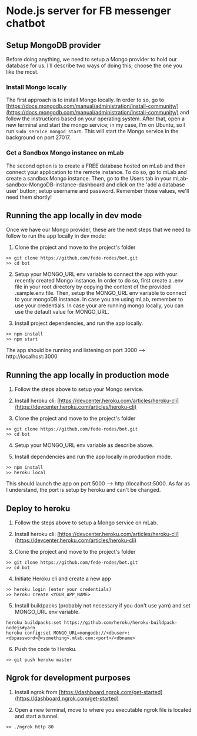 # Node.js server for FB messenger chatbot

## Setup MongoDB provider
Before doing anything, we need to setup a Mongo provider to hold our database for us. I'll describe two ways of doing this; choose the one you like the most.

### Install Mongo locally
The first approach is to install Mongo locally. In order to so, go to [https://docs.mongodb.com/manual/administration/install-community/](https://docs.mongodb.com/manual/administration/install-community/) and follow the instructions based on your operating system. After that, open a new terminal and start the mongo service; in my case, I'm on Ubuntu, so I run ```sudo service mongod start```. This will start the Mongo service in the background on port 27017.

### Get a Sandbox Mongo instance on mLab
The second option is to create a FREE database hosted on mLab and then connect your application to the remote instance. To do so, go to mLab and create a sandbox Mongo instance. Then, go to the Users tab in your mLab-sandbox-MongoDB-instance-dashboard and click on the 'add a database user' button; setup username and password. Remember those values, we'll need them shortly!

## Running the app locally in dev mode
Once we have our Mongo provider, these are the next steps that we need to follow to run the app locally in dev mode:

1. Clone the project and move to the project's folder
```
>> git clone https://github.com/fede-rodes/bot.git
>> cd bot
```

2. Setup your MONGO_URL env variable to connect the app with your recently created Mongo instance. In order to do so, first create a .env file in your root directory by copying the content of the provided .sample.env file. Then, setup the MONGO_URL env variable to connect to your mongoDB instance. In case you are using mLab, remember to use your credentials. In case your are running mongo locally, you can use the default value for MONGO_URL.

3. Install project dependencies, and run the app locally.
```
>> npm install
>> npm start
```
The app should be running and listening on port 3000 --> http://localhost:3000

## Running the app locally in production mode
1. Follow the steps above to setup your Mongo service.

2. Install heroku cli: [https://devcenter.heroku.com/articles/heroku-cli](https://devcenter.heroku.com/articles/heroku-cli)

3. Clone the project and move to the project's folder
```
>> git clone https://github.com/fede-rodes/bot.git
>> cd bot
```

4. Setup your MONGO_URL env variable as describe above.

5. Install dependencies and run the app locally in production mode.
```
>> npm install
>> heroku local
```
This should launch the app on port 5000 --> http://localhost:5000. As far as I understand, the port is setup by heroku and can't be changed.

## Deploy to heroku
1. Follow the steps above to setup a Mongo service on mLab.

2. Install heroku cli: [https://devcenter.heroku.com/articles/heroku-cli](https://devcenter.heroku.com/articles/heroku-cli)

3. Clone the project and move to the project's folder
```
>> git clone https://github.com/fede-rodes/bot.git
>> cd bot
```

4. Initiate Heroku cli and create a new app
```
>> heroku login (enter your credentials)
>> heroku create <YOUR_APP_NAME>
```

5. Install buildpacks (probably not necessary if you don't use yarn) and set MONGO_URL env variable.
```
heroku buildpacks:set https://github.com/heroku/heroku-buildpack-nodejs#yarn
heroku config:set MONGO_URL=mongodb://<dbuser>:<dbpassword>@<something>.mlab.com:<port>/<dbname>
```

6. Push the code to Heroku.
```
>> git push heroku master
```

## Ngrok for development purposes
1. Install ngrok from [https://dashboard.ngrok.com/get-started](https://dashboard.ngrok.com/get-started)

2. Open a new terminal, move to where you executable ngrok file is located and start a tunnel.
```
>> ./ngrok http 80
```
